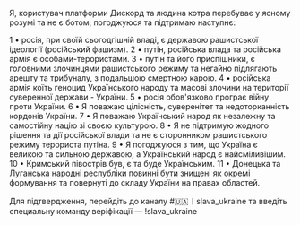 Я, користувач платформи Дискорд та людина котра перебуває у ясному розумі та не є ботом, погоджуюся та підтримаю наступнє:

1 • росія, при своїй сьогодгішній владі, є державою рашистської ідеології (російський фашизм).
2 • путін, російська влада та російська армія є особами-терористами.
3 • путін та його приспішники, є головними злочинцями рашистського режиму та негайно підлягають арешту та трибуналу, з подальшою смертною карою.
4 • російська армія коїть геноцид Українського народу та масові злочини на території суверенної держави - України.
5 • росія обов'язково програє війну проти України.
6 • Я поважаю цілісність, суверенітет та недоторканність кордонів України.
7 • Я поважаю Український народ як незалежну та самостійну націю зі своєю культурою.
8 • Я не підтримую жодного рішення та дії російської влади та не є сторонником рашистського режиму терориста путіна.
9 • Я погоджуюся з тим, що Україна є великою та сильною державою, а Український народ є найсміливішим.
10 • Кримський півострів був, є та буде Українським.
11 • Донецька та Луганська народні республіки повинні бути знищені як окремі формування та повернуті до складу України на правах областей.

Для підтвердження, перейдіть до каналу #🇺🇦︱slava_ukraine та введіть специальну команду веріфікації — !slava_ukraine